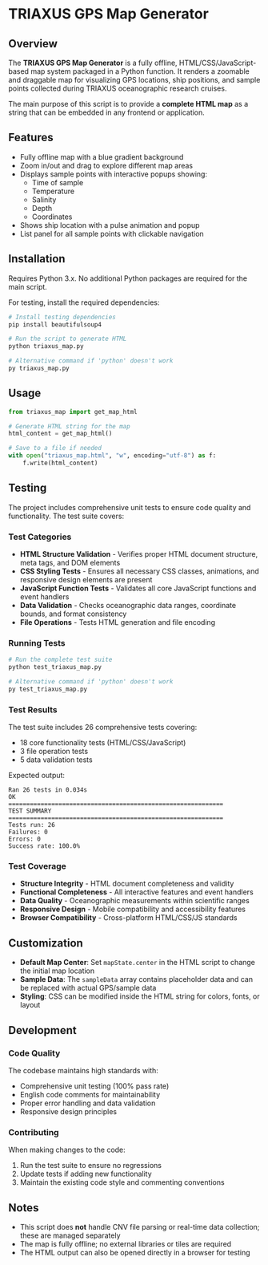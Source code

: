 # TRIAXUS GPS Map Generator

## Overview

The **TRIAXUS GPS Map Generator** is a fully offline, HTML/CSS/JavaScript-based map system packaged in a Python function. It renders a zoomable and draggable map for visualizing GPS locations, ship positions, and sample points collected during TRIAXUS oceanographic research cruises.

The main purpose of this script is to provide a **complete HTML map** as a string that can be embedded in any frontend or application.

## Features

* Fully offline map with a blue gradient background
* Zoom in/out and drag to explore different map areas
* Displays sample points with interactive popups showing:
   * Time of sample
   * Temperature
   * Salinity
   * Depth
   * Coordinates
* Shows ship location with a pulse animation and popup
* List panel for all sample points with clickable navigation

## Installation

Requires Python 3.x. No additional Python packages are required for the main script.

For testing, install the required dependencies:

```bash
# Install testing dependencies
pip install beautifulsoup4
```

```bash
# Run the script to generate HTML
python triaxus_map.py

# Alternative command if 'python' doesn't work
py triaxus_map.py
```

## Usage

```python
from triaxus_map import get_map_html

# Generate HTML string for the map
html_content = get_map_html()

# Save to a file if needed
with open("triaxus_map.html", "w", encoding="utf-8") as f:
    f.write(html_content)
```

## Testing

The project includes comprehensive unit tests to ensure code quality and functionality. The test suite covers:

### Test Categories

* **HTML Structure Validation** - Verifies proper HTML document structure, meta tags, and DOM elements
* **CSS Styling Tests** - Ensures all necessary CSS classes, animations, and responsive design elements are present
* **JavaScript Function Tests** - Validates all core JavaScript functions and event handlers
* **Data Validation** - Checks oceanographic data ranges, coordinate bounds, and format consistency
* **File Operations** - Tests HTML generation and file encoding

### Running Tests

```bash
# Run the complete test suite
python test_triaxus_map.py

# Alternative command if 'python' doesn't work
py test_triaxus_map.py
```

### Test Results

The test suite includes 26 comprehensive tests covering:
- 18 core functionality tests (HTML/CSS/JavaScript)
- 3 file operation tests
- 5 data validation tests

Expected output:
```
Ran 26 tests in 0.034s
OK
============================================================
TEST SUMMARY
============================================================
Tests run: 26
Failures: 0
Errors: 0
Success rate: 100.0%
```

### Test Coverage

* **Structure Integrity** - HTML document completeness and validity
* **Functional Completeness** - All interactive features and event handlers
* **Data Quality** - Oceanographic measurements within scientific ranges
* **Responsive Design** - Mobile compatibility and accessibility features
* **Browser Compatibility** - Cross-platform HTML/CSS/JS standards

## Customization

* **Default Map Center**: Set `mapState.center` in the HTML script to change the initial map location
* **Sample Data**: The `sampleData` array contains placeholder data and can be replaced with actual GPS/sample data
* **Styling**: CSS can be modified inside the HTML string for colors, fonts, or layout

## Development

### Code Quality

The codebase maintains high standards with:
- Comprehensive unit testing (100% pass rate)
- English code comments for maintainability
- Proper error handling and data validation
- Responsive design principles

### Contributing

When making changes to the code:
1. Run the test suite to ensure no regressions
2. Update tests if adding new functionality
3. Maintain the existing code style and commenting conventions

## Notes

* This script does **not** handle CNV file parsing or real-time data collection; these are managed separately
* The map is fully offline; no external libraries or tiles are required
* The HTML output can also be opened directly in a browser for testing
